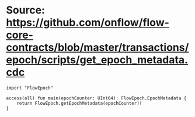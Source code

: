 # Source: https://github.com/onflow/flow-core-contracts/blob/master/transactions/epoch/scripts/get_epoch_metadata.cdc

```
import "FlowEpoch"

access(all) fun main(epochCounter: UInt64): FlowEpoch.EpochMetadata {
    return FlowEpoch.getEpochMetadata(epochCounter)!
}
```